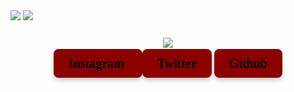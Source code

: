 <div style="display: flex; justify-content: space-between; max-width: 100%;">
  <p align="center">
    <img align="center" src="https://github-readme-stats.vercel.app/api?username=Necrodante&show_icons=true&theme=transparent&hide_border=true&title_color=FFFFFF&text_color=FFFFFF&icon_color=FFFFFF" />
    <img align="center" src="https://github-readme-stats.vercel.app/api/top-langs/?username=Necrodante&layout=compact&theme=transparent&hide_border=true&title_color=FFFFFF" />
  </p>
</div>

<p align="center">
  <a href="https://skillicons.dev">
    <img src="https://skillicons.dev/icons?i=py,js,ts,html,css,figma,git,obsidian,ps,vscode" />
</p>

<p align="center">
  <a class="botao" href="https://www.instagram.com/necrodante_/">Instagram <style="text-decoration:none"></a> 
  <a class="botao" href="https://x.com/Necrodante_">Twitter</a>
  <a class="botao" href="https://github.com/Necrodante">Github</a>
    <style>
      .botao{
    background-color: darkred;
    color: #000000;
    padding: 12px 24px;
    border: none;
    border-radius: 8px;
    font-size: 20px;
    font-weight: bold;
    text-decoration: none;
    font-family: "Raleway", serif;
    cursor: pointer;
    transition: 0.3s ease-in-out;
    box-shadow: 0px 4px 6px rgba(0, 0, 0, 0.2);
        }
    </style>
</p>
<!--
**Necrodante/Necrodante** is a ✨ _special_ ✨ repository because its `README.md` (this file) appears on your GitHub profile.

Here are some ideas to get you started:

- 🔭 I’m currently working on ...
- 🌱 I’m currently learning ...
- 👯 I’m looking to collaborate on ...
- 🤔 I’m looking for help with ...
- 💬 Ask me about ...
- 📫 How to reach me: ...
- 😄 Pronouns: ...
- ⚡ Fun fact: ...
-->
